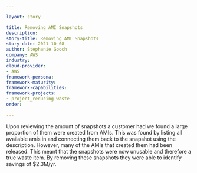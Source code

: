 ```yaml
---

layout: story

title: Removing AMI Snapshots
description:
story-title: Removing AMI Snapshots
story-date: 2021-10-08
author: Stephanie Gooch
company: AWS
industry: 
cloud-provider: 
- AWS
framework-persona:
framework-maturity: 
framework-capabilities:
framework-projects:
- project_reducing-waste
order:

---
```


Upon reviewing the amount of snapshots a customer had we found a large proportion of them were created from AMIs. This was found by listing all available amis in and connecting them back to the snapshot using the description.  However, many of the AMIs that created them had been released. This meant that the snapshots were now unusable and therefore a true waste item. By removing these snapshots they were able to identify savings of $2.3M/yr. 
